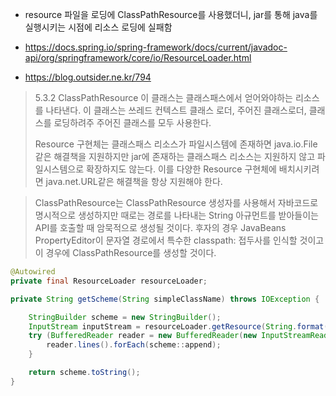 - resource 파일을 로딩에 ClassPathResource를 사용했더니, jar를 통해 java를 실행시키는 시점에 리소스 로딩에 실패함

- https://docs.spring.io/spring-framework/docs/current/javadoc-api/org/springframework/core/io/ResourceLoader.html
- https://blog.outsider.ne.kr/794
> 5.3.2 ClassPathResource
> 이 클래스는 클래스패스에서 얻어와야하는 리소스를 나타낸다. 이 클래스는 쓰레드 컨텍스트 클래스 로더, 주어진 클래스로더, 클래스를 로딩하려주 주어진 클래스를 모두 사용한다.
> 
> Resource 구현체는 클래스패스 리소스가 파일시스템에 존재하면 java.io.File같은 해결책을 지원하지만 jar에 존재하는 클래스패스 리소스는 지원하지 않고 파일시스템으로 확장하지도 않는다. 이를 다양한 Resource 구현체에 배치시키려면 java.net.URL같은 해결책을 항상 지원해야 한다.

> ClassPathResource는 ClassPathResource 생성자를 사용해서 자바코드로 명시적으로 생성하지만 때로는 경로를 나타내는 String 아규먼트를 받아들이는 API를 호출할 때 암묵적으로 생성될 것이다. 후자의 경우 JavaBeans PropertyEditor이 문자열 경로에서 특수한 classpath: 접두사를 인식할 것이고 이 경우에 ClassPathResource를 생성할 것이다.

~~~java
@Autowired
private final ResourceLoader resourceLoader;

private String getScheme(String simpleClassName) throws IOException {

    StringBuilder scheme = new StringBuilder();
    InputStream inputStream = resourceLoader.getResource(String.format("%s/scheme/%s.json", CLASSPATH_URL_PREFIX , simpleClassName)).getInputStream();
    try (BufferedReader reader = new BufferedReader(new InputStreamReader(inputStream))) {
        reader.lines().forEach(scheme::append);
    }

    return scheme.toString();
}
~~~